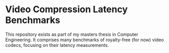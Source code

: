 # Video Compression Latency Benchmarks

This repository exists as part of my masters thesis in Computer Engineering. It comprises many benchmarks of royalty-free (for now) video codecs, focusing on their latency measurements.
